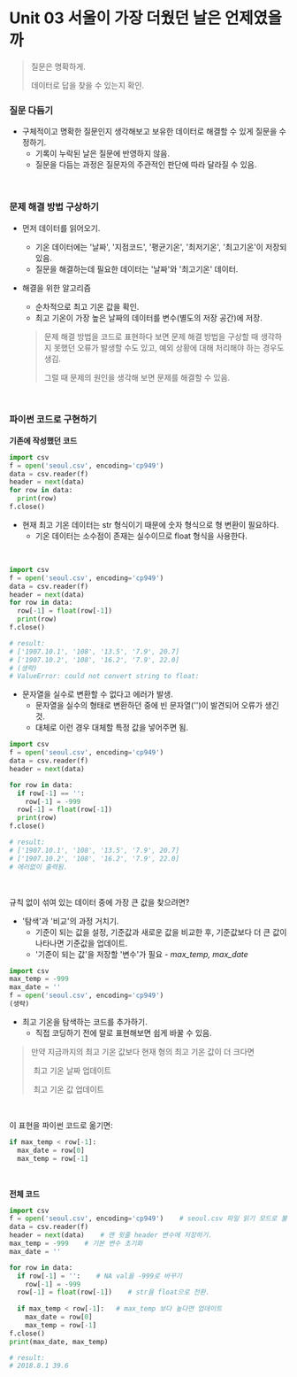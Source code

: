

# Unit 03 서울이 가장 더웠던 날은 언제였을까

> 질문은 명확하게.
>
> 데이터로 답을 찾을 수 있는지 확인.

### 질문 다듬기

- 구체적이고 명확한 질문인지 생각해보고 보유한 데이터로 해결할 수 있게 질문을 수정하기.
  - 기록이 누락된 날은 질문에 반영하지 않음.
  - 질문을 다듬는 과정은 질문자의 주관적인 판단에 따라 달라질 수 있음.

<br>

### 문제 해결 방법 구상하기

- 먼저 데이터를 읽어오기.	

  - 기온 데이터에는 '날짜', '지점코드', '평균기온', '최저기온', '최고기온'이 저장되있음.
  - 질문을 해결하는데 필요한 데이터는 '날짜'와 '최고기온' 데이터.

- 해결을 위한 알고리즘

  - 순차적으로 최고 기온 값을 확인.
  - 최고 기온이 가장 높은 날짜의 데이터를 변수(별도의 저장 공간)에 저장.

  > 문제 해결 방법을 코드로 표현하다 보면 문제 해결 방법을 구상할 때 생각하지 못했던 오류가 발생할 수도 있고, 예외 상황에 대해 처리해야 하는 경우도 생김.
  >
  > 그럴 때 문제의 원인을 생각해 보면 문제를 해결할 수 있음.

<br>

### 파이썬 코드로 구현하기

**기존에 작성했던 코드**

~~~python
import csv
f = open('seoul.csv', encoding='cp949')
data = csv.reader(f)
header = next(data)
for row in data:
  print(row)
f.close()
~~~

- 현재 최고 기온 데이터는 str 형식이기 때문에 숫자 형식으로 형 변환이 필요하다.
  - 기온 데이터는 소수점이 존재는 실수이므로 float 형식을 사용한다.

<br>

~~~python
import csv
f = open('seoul.csv', encoding='cp949')
data = csv.reader(f)
header = next(data)
for row in data:
  row[-1] = float(row[-1])
  print(row)
f.close()

# result:
# ['1907.10.1', '108', '13.5', '7.9', 20.7]
# ['1907.10.2', '108', '16.2', '7.9', 22.0]
# (생략)
# ValueError: could not convert string to float: 

~~~

- 문자열을 실수로 변환할 수 없다고 에러가 발생.
  - 문자열을 실수의 형태로 변환하던 중에 빈 문자열('')이 발견되어 오류가 생긴 것.
  - 대체로 이런 경우 대체할 특정 값을 넣어주면 됨.

~~~python
import csv
f = open('seoul.csv', encoding='cp949')
data = csv.reader(f)
header = next(data)

for row in data:
  if row[-1] == '':
    row[-1] = -999
  row[-1] = float(row[-1])
  print(row)
f.close()

# result:
# ['1907.10.1', '108', '13.5', '7.9', 20.7]
# ['1907.10.2', '108', '16.2', '7.9', 22.0]
# 에러없이 출력됨.
~~~

<br>

규칙 없이 섞여 있는 데이터 중에 가장 큰 값을 찾으려면?

- '탐색'과 '비교'의 과정 거치기.
  - 기준이 되는 값을 설정, 기준값과 새로운 값을 비교한 후, 기준값보다 더 큰 값이 나타나면 기준값을 업데이트.
  - '기준이 되는 값'을 저장할 '변수'가 필요 - *max_temp, max_date*

~~~python
import csv
max_temp = -999
max_date = ''
f = open('seoul.csv', encoding='cp949')
(생략)
~~~

- 최고 기온을 탐색하는 코드를 추가하기.
  - 직접 코딩하기 전에 말로 표현해보면 쉽게 바꿀 수 있음.

> 만약 지금까지의 최고 기온 값보다 현재 형의 최고 기온 값이 더 크다면
>
> ​	최고 기온 날짜 업데이트
>
> ​	최고 기온 값 업데이트

<br>

이 표현을 파이썬 코드로 옮기면:

~~~python
if max_temp < row[-1]:
  max_date = row[0]
  max_temp = row[-1]
~~~

<br>

**전체 코드**

~~~python
import csv
f = open('seoul.csv', encoding='cp949')    # seoul.csv 파일 읽기 모드로 불러오기
data = csv.reader(f)
header = next(data)    # 맨 윗줄 header 변수에 저장하기.
max_temp = -999    # 기본 변수 초기화
max_date = ''

for row in data:
  if row[-1] = '':    # NA val을 -999로 바꾸기
    row[-1] = -999
  row[-1] = float(row[-1])    # str을 float으로 전환.
  
  if max_temp < row[-1]:   # max_temp 보다 높다면 업데이트
    max_date = row[0]
    max_temp = row[-1]
f.close()
print(max_date, max_temp)

# result: 
# 2018.8.1 39.6
~~~
